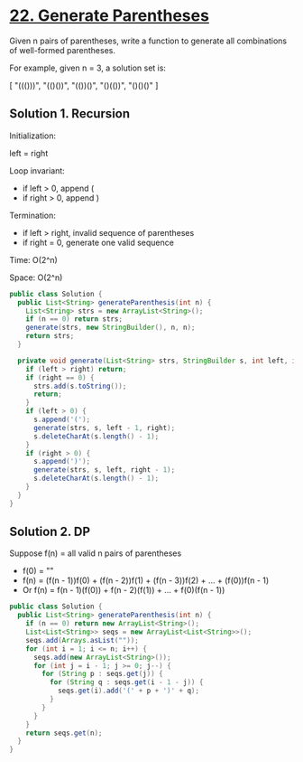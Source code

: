 # [22. Generate Parentheses](https://leetcode.com/problems/generate-parentheses/)

Given n pairs of parentheses, write a function to generate all combinations of well-formed parentheses.

For example, given n = 3, a solution set is:

[
  "((()))",
  "(()())",
  "(())()",
  "()(())",
  "()()()"
]

## Solution 1. Recursion

Initialization:

left = right

Loop invariant:

- if left > 0, append (
- if right > 0, append )

Termination: 

- if left > right, invalid sequence of parentheses
- if right = 0, generate one valid sequence

Time: O(2^n)

Space: O(2^n)

```java
public class Solution {
  public List<String> generateParenthesis(int n) {
    List<String> strs = new ArrayList<String>();
    if (n == 0) return strs;
    generate(strs, new StringBuilder(), n, n);
    return strs;
  }

  private void generate(List<String> strs, StringBuilder s, int left, int right) {
    if (left > right) return;
    if (right == 0) {
      strs.add(s.toString());
      return;
    }
    if (left > 0) {
      s.append('(');
      generate(strs, s, left - 1, right);
      s.deleteCharAt(s.length() - 1);
    }
    if (right > 0) {
      s.append(')');
      generate(strs, s, left, right - 1);
      s.deleteCharAt(s.length() - 1);
    }
  }
}
```

## Solution 2. DP

Suppose f(n) = all valid n pairs of parentheses

- f(0) = ""
- f(n) = (f(n - 1))f(0) + (f(n - 2))f(1) + (f(n - 3))f(2) + … + (f(0))f(n - 1)
- Or f(n) = f(n - 1)(f(0)) + f(n - 2)(f(1)) + … + f(0)(f(n - 1))

```java
public class Solution {
  public List<String> generateParenthesis(int n) {
    if (n == 0) return new ArrayList<String>();
    List<List<String>> seqs = new ArrayList<List<String>>();
    seqs.add(Arrays.asList(""));
    for (int i = 1; i <= n; i++) {
      seqs.add(new ArrayList<String>());
      for (int j = i - 1; j >= 0; j--) {
        for (String p : seqs.get(j)) {
          for (String q : seqs.get(i - 1 - j)) {
            seqs.get(i).add('(' + p + ')' + q);
          }
        }
      }
    }
    return seqs.get(n);
  }
}
```
